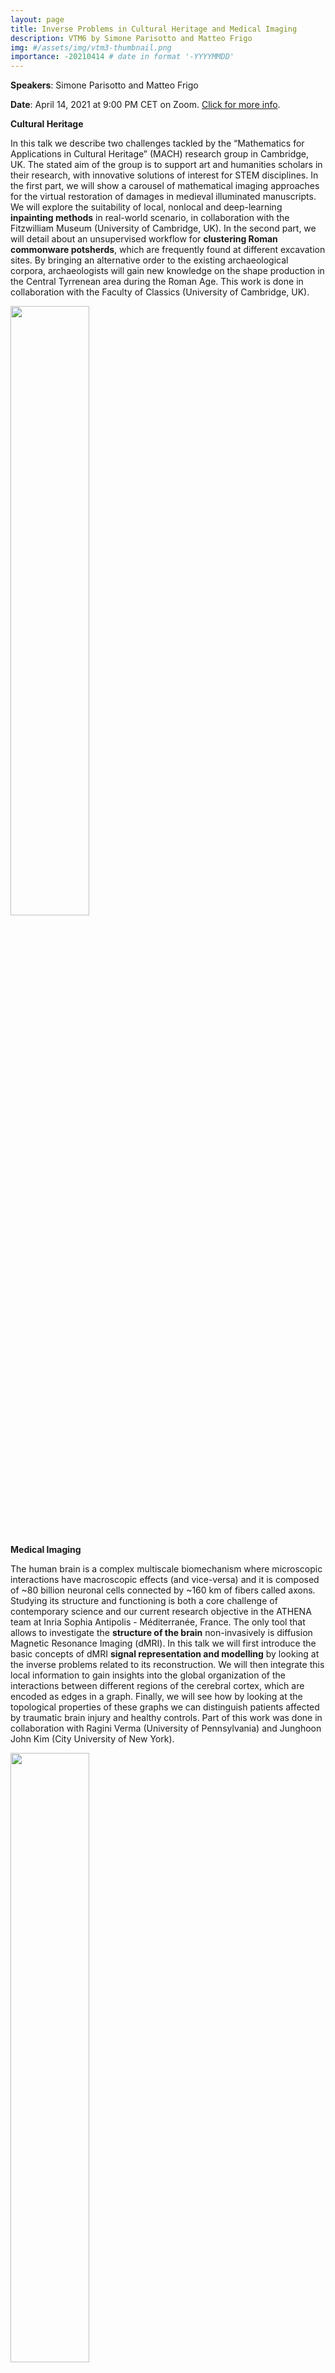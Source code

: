 ```yaml
---
layout: page
title: Inverse Problems in Cultural Heritage and Medical Imaging
description: VTM6 by Simone Parisotto and Matteo Frigo
img: #/assets/img/vtm3-thumbnail.png
importance: -20210414 # date in format '-YYYYMMDD'
---
```


**Speakers**: Simone Parisotto and Matteo Frigo

**Date**: April 14, 2021 at 9:00 PM CET on Zoom. [Click for more info](https://www.di.univr.it/?ent=seminario&id=5318).

**Cultural Heritage**

In this talk we describe two challenges tackled by the “Mathematics for Applications in Cultural Heritage” (MACH) research group in Cambridge, UK. The stated aim of the group is to support art and humanities scholars in their research, with innovative solutions of interest for STEM disciplines. In the first part, we will show a carousel of mathematical imaging approaches for the virtual restoration of damages in medieval illuminated manuscripts. We will explore the suitability of local, nonlocal and deep-learning **inpainting methods** in real-world scenario, in  collaboration with the Fitzwilliam Museum (University of Cambridge, UK). In the second part, we will detail about an unsupervised workflow for **clustering Roman commonware potsherds**, which are frequently found at different excavation sites. By bringing an alternative order to the existing archaeological corpora, archaeologists will gain new knowledge on the shape production in the Central Tyrrenean area during the Roman Age. This work is done in collaboration with the Faculty of Classics (University of Cambridge, UK).

<div class="row mt-3">
    <div class="col-sm mt-3 mt-md-0">
        <img class="img-fluid rounded z-depth-1" src="{{ site.baseurl }}/assets/img/vtm6-parisotto.jpg" height="50%">
    </div>
</div>
<br>

**Medical Imaging**

The human brain is a complex multiscale biomechanism where microscopic interactions have macroscopic effects (and vice-versa) and it is composed of ~80 billion neuronal cells connected by ~160 km of fibers called axons. Studying its structure and functioning is both a core challenge of contemporary science and our current research objective in the ATHENA team at Inria Sophia Antipolis - Méditerranée, France. The only tool that allows to investigate the **structure of the brain** non-invasively is diffusion Magnetic Resonance Imaging (dMRI). In this talk we will first introduce the basic concepts of dMRI **signal representation and modelling** by looking at the inverse problems related to its reconstruction. We will then integrate this local information to gain insights into the global organization of the interactions between different regions of the cerebral cortex, which are encoded as edges in a graph. Finally, we will see how by looking at the topological properties of these graphs we can distinguish patients affected by traumatic brain injury and healthy controls. Part of this work was done in collaboration with Ragini Verma (University of Pennsylvania) and Junghoon John Kim (City University of New York).

<div class="row mt-3">
    <div class="col-sm mt-3 mt-md-0">
        <img class="img-fluid rounded z-depth-1" src="{{ site.baseurl }}/assets/img/vtm6-frigo.png" height="50%">
    </div>
</div>
<br>

**Simone** is a Research Associate at the DAMTP & Fitzwilliam Museum, University of Cambridge, UK. He graduated in Mathematics from the University of Verona in 2014 and later obtained a PhD in Mathematics in 2019 from the University of Cambridge, UK in 2019.

**Matteo** is a Postdoc Researcher in the ATHENA Project-Team at Inria Sophia Antipolis - Méditerranée, France. He obtained a master degree in Mathematics from the University of Verona in 2017 and a PhD in Signal Processing in 2021 from the Université Côte d'Azur, Nice, France.

